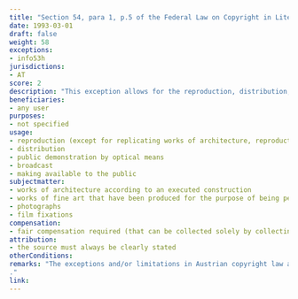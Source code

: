 ```yaml
---
title: "Section 54, para 1, p.5 of the Federal Law on Copyright in Literary and Artistic Works and Related Rights"
date: 1993-03-01
draft: false
weight: 58
exceptions:
- info53h
jurisdictions:
- AT
score: 2
description: "This exception allows for the reproduction, distribution, public demonstration by optical means, broadcast and making available to the public of works of architecture according to an executed construction or other works of fine art that have been produced for the purpose of being permanently installed in a public place. Expressly excluded from the scope of the exception are uses by replicating works of architecture, reproduction of a painting or work of graphic arts produced for permanent installation in a public place, as well as reproduction of works of sculpture by way of plastic art." 
beneficiaries:
- any user
purposes: 
- not specified
usage:
- reproduction (except for replicating works of architecture, reproduction of a painting or work of graphic arts produced for permanent installation in a public place, and reproduction of works of sculpture by way of plastic art)
- distribution
- public demonstration by optical means
- broadcast 
- making available to the public
subjectmatter:
- works of architecture according to an executed construction 
- works of fine art that have been produced for the purpose of being permanently installed in a public place
- photographs 
- film fixations
compensation:
- fair compensation required (that can be collected solely by collecting societies)
attribution: 
- the source must always be clearly stated
otherConditions: 
remarks: "The exceptions and/or limitations in Austrian copyright law are formulated as 'free uses' of works and other subject matter. The 'freedom of panorama' exception does not extend to related rights exept for photographs and cinematographic products (§74(7)).
."
link: 
---
```

